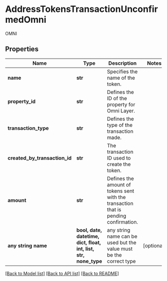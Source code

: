 # AddressTokensTransactionUnconfirmedOmni

OMNI

## Properties
Name | Type | Description | Notes
------------ | ------------- | ------------- | -------------
**name** | **str** | Specifies the name of the token. | 
**property_id** | **str** | Defines the ID of the property for Omni Layer. | 
**transaction_type** | **str** | Defines the type of the transaction made. | 
**created_by_transaction_id** | **str** | The transaction ID used to create the token. | 
**amount** | **str** | Defines the amount of tokens sent with the transaction that is pending confirmation. | 
**any string name** | **bool, date, datetime, dict, float, int, list, str, none_type** | any string name can be used but the value must be the correct type | [optional]

[[Back to Model list]](../README.md#documentation-for-models) [[Back to API list]](../README.md#documentation-for-api-endpoints) [[Back to README]](../README.md)


